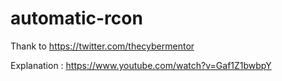 # automatic-rcon

Thank to https://twitter.com/thecybermentor

Explanation : https://www.youtube.com/watch?v=Gaf1Z1bwbpY
